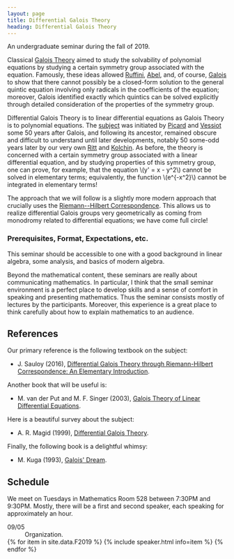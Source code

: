 ```yaml
---
layout: page
title: Differential Galois Theory
heading: Differential Galois Theory
---
```

<span class="subheading">An undergraduate seminar during the fall of 2019.</span>

Classical [Galois Theory](https://en.wikipedia.org/wiki/Galois_theory) aimed to
study the solvability of polynomial equations by studying a certain symmetry
group associated with the equation. Famously, these ideas allowed
[Ruffini](https://en.wikipedia.org/wiki/Paolo_Ruffini),
[Abel](https://en.wikipedia.org/wiki/Niels_Henrik_Abel),
and, of course, [Galois](https://en.wikipedia.org/wiki/%C3%89variste_Galois) to
show that there cannot possibly be a closed-form solution to the general quintic
equation involving only radicals in the coefficients of the equation; moreover,
Galois identified exactly which quintics can be solved explicitly through
detailed consideration of the properties of the symmetry group.

Differential Galois Theory is to linear differential equations as Galois Theory
is to polynomial equations. The
[subject](https://en.wikipedia.org/wiki/Picard%E2%80%93Vessiot_theory) was
initiated by [Picard](https://en.wikipedia.org/wiki/%C3%89mile_Picard) and
[Vessiot](https://en.wikipedia.org/wiki/Ernest_Vessiot) some 50 years after
Galois, and following its ancestor, remained obscure and difficult to understand
until later developments, notably 50 some-odd years later by our very own
[Ritt](https://en.wikipedia.org/wiki/Joseph_Ritt) and
[Kolchin](https://en.wikipedia.org/wiki/Ellis_Kolchin). As before, the theory is
concerned with a certain symmetry group associated with a linear differential
equation, and by studying properties of this symmetry group, one can prove, for
example, that the equation \\(y' = x - y^2\\) cannot be solved in elementary
terms; equivalently, the function \\(e^{-x^2}\\) cannot be integrated in
elementary terms!

The approach that we will follow is a slightly more modern approach that
crucially uses the [Riemann--Hilbert
Correspondence](https://en.wikipedia.org/wiki/Riemann%E2%80%93Hilbert_correspondence).
This allows us to realize differential Galois groups very geometrically as
coming from monodromy related to differential equations; we have come full
circle!

### Prerequisites, Format, Expectations, etc.

This seminar should be accessible to one with a good background in linear
algebra, some analysis, and basics of modern algebra.

Beyond the mathematical content, these seminars are really about communicating
mathematics. In particular, I think that the small seminar environment is a
perfect place to develop skills and a sense of comfort in speaking and
presenting mathematics. Thus the seminar consists mostly of lectures by the
participants. Moreover, this experience is a great place to think carefully
about how to explain mathematics to an audience.

## References

Our primary reference is the following textbook on the subject:

* J. Sauloy (2016),
[Differential Galois Theory through Riemann-Hilbert Correspondence: An Elementary Introduction][S-DGT].

Another book that will be useful is:

* M. van der Put and M. F. Singer (2003),
[Galois Theory of Linear Differential Equations][vdPS-GTLDE].

Here is a beautiful survey about the subject:

* A. R. Magid (1999),
[Differential Galois Theory](https://www.ams.org/notices/199909/fea-magid.pdf).

Finally, the following book is a delightful whimsy:

* M. Kuga (1993),
[Galois' Dream](https://link.springer.com/book/10.1007%2F978-1-4612-0329-2).

## Schedule

We meet on Tuesdays in Mathematics Room 528 between 7:30PM and 9:30PM. Mostly,
there will be a first and second speaker, each speaking for approximately an
hour.

<dl>
<dt>09/05</dt>
<dd>Organization.</dd>
{% for item in site.data.F2019 %}
{% include speaker.html info=item %}
{% endfor %}
</dl>

[S-DGT]: <https://www.ams.org/books/gsm/177/>
[vdPS-GTLDE]: <https://link.springer.com/book/10.1007%2F978-3-642-55750-7>
